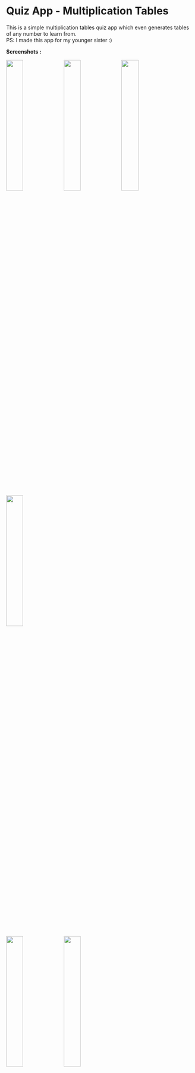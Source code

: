 # Quiz App - Multiplication Tables

This is a simple multiplication tables quiz app which even generates tables of any number to learn from.<br>
PS: I made this app for my younger sister :)

**Screenshots :**



<p float="left">
<img src = "https://user-images.githubusercontent.com/55442850/136697503-91f0bfb5-5d5f-43f9-9b1c-533e470e3eab.jpeg" height=30% width=30%>
 <img src = "https://user-images.githubusercontent.com/55442850/136697501-4c7ab870-d75b-4883-a705-1179792e0d70.jpeg" height=30% width=30%>
<img src = "https://user-images.githubusercontent.com/55442850/136697498-643a37f3-def1-467a-8789-b6b75abc8f06.jpeg" height=30% width=30%>
<img src = "https://user-images.githubusercontent.com/55442850/136697500-c9d6feb1-ed1b-4e9d-addd-aa5fa2d1e6d5.jpeg" height=30% width=30%>

 </p>
 <p float="left">

<img src = "https://user-images.githubusercontent.com/55442850/136697504-516b0ccf-9a93-4ece-a75e-f11137b67b9b.jpeg" height=30% width=30%>
<img src = "https://user-images.githubusercontent.com/55442850/136697505-0cdf8341-eee4-456e-8330-c5c441148465.jpeg" height=30% width=30%>
 </p>

<!-- ![WhatsApp Image 2021-10-10 at 6 46 49 PM (2)](https://user-images.githubusercontent.com/55442850/136697498-643a37f3-def1-467a-8789-b6b75abc8f06.jpeg){:height="50%" width="50%"}
![WhatsApp Image 2021-10-10 at 6 46 49 PM (3)](https://user-images.githubusercontent.com/55442850/136697500-c9d6feb1-ed1b-4e9d-addd-aa5fa2d1e6d5.jpeg)
![WhatsApp Image 2021-10-10 at 6 46 49 PM (4)](https://user-images.githubusercontent.com/55442850/136697501-4c7ab870-d75b-4883-a705-1179792e0d70.jpeg)
![WhatsApp Image 2021-10-10 at 6 46 50 PM](https://user-images.githubusercontent.com/55442850/136697503-91f0bfb5-5d5f-43f9-9b1c-533e470e3eab.jpeg)
![WhatsApp Image 2021-10-10 at 6 46 49 PM](https://user-images.githubusercontent.com/55442850/136697504-516b0ccf-9a93-4ece-a75e-f11137b67b9b.jpeg)
![WhatsApp Image 2021-10-10 at 6 46 49 PM (1)](https://user-images.githubusercontent.com/55442850/136697505-0cdf8341-eee4-456e-8330-c5c441148465.jpeg)
 -->
